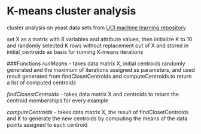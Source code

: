 K-means cluster analysis
================
cluster analysis on yeast data sets from <a href="https://archive.ics.uci.edu/ml/datasets/Yeast">UCI machine learning repository</a>


set X as a matrix with 8 variables and attribute values, then initialize K to 10 and randomly selected K rows without replacement out of X and stored in initial_centroids as basis for running K-means iterations

###Functions
<em>runMeans</em> - takes data matrix X, initial centroids randomly generated and the maximum of iterations assigned as parameters, and used result generated from findClosetCentroids and computeCentroids to return a list of computed centroids

<em>findClosestCentroids</em> - takes data matrix X and centroids to return the centroid memberships for every example

<em>computeCentroids</em> - takes data matrix X, the result of findClosetCentroids and K to generate the new centroids by computing the means of the data points assigned to each centroid
